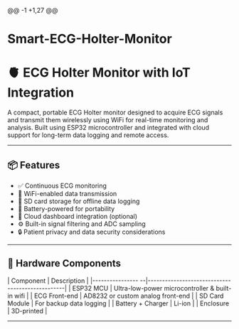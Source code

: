 @@ -1 +1,27 @@
# Smart-ECG-Holter-Monitor
# 🫀 ECG Holter Monitor with IoT Integration

A compact, portable ECG Holter monitor designed to acquire ECG signals and transmit them wirelessly using WiFi for real-time monitoring and analysis. Built using ESP32 microcontroller and integrated with cloud support for long-term data logging and remote access.

---

## 📦 Features

- ✅ Continuous ECG monitoring
- 📡 WiFi-enabled data transmission
- 💾 SD card storage for offline data logging
- 🔋 Battery-powered for portability
- 📱 Cloud dashboard integration (optional)
- ⚙️ Built-in signal filtering and ADC sampling
- 🔒 Patient privacy and data security considerations

---

## 🧰 Hardware Components

| Component         | Description                                     |
|---------------- --|-------------------------------------------------|
| ESP32 MCU         | Ultra-low-power microcontroller & built-in wifi |
| ECG Front-end     | AD8232 or custom analog front-end               |
| SD Card Module    | For backup data logging                         |
| Battery + Charger | Li-ion                                          |
| Enclosure         | 3D-printed                                      |

---
